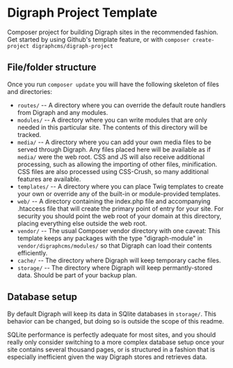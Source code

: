 # Digraph Project Template

Composer project for building Digraph sites in the recommended fashion. Get started by using Github's template feature, or with `composer create-project digraphcms/digraph-project` 

## File/folder structure

Once you run `composer update` you will have the following skeleton of files and directories:

* `routes/` -- A directory where you can override the default route handlers from Digraph and any modules.
* `modules/` -- A directory where you can write modules that are only needed in this particular site. The contents of this directory will be tracked.
* `media/` -- A directory where you can add your own media files to be served through Digraph. Any files placed here will be available as if `media/` were the web root. CSS and JS will also receive additional processing, such as allowing the importing of other files, minification. CSS files are also processed using CSS-Crush, so many additional features are available.
* `templates/` -- A directory where you can place Twig templates to create your own or override any of the built-in or module-provided templates.
* `web/` -- A directory containing the index.php file and accompanying .htaccess file that will create the primary point of entry for your site. For security you should point the web root of your domain at this directory, placing everything else outside the web root.
* `vendor/` -- The usual Composer vendor directory with one caveat: This template keeps any packages with the type "digraph-module" in `vendor/digraphcms/modules/` so that Digraph can load their contents efficiently.
* `cache/` -- The directory where Digraph will keep temporary cache files.
* `storage/` -- The directory where Digraph will keep permantly-stored data. Should be part of your backup plan.

## Database setup

By default Digraph will keep its data in SQlite databases in `storage/`. This behavior can be changed, but doing so is outside the scope of this readme.

SQLite performance is perfectly adequate for most sites, and you should really only consider switching to a more complex database setup once your site contains several thousand pages, or is structured in a fashion that is especially inefficient given the way Digraph stores and retrieves data.
